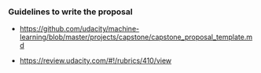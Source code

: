 
### Guidelines to write the proposal

* https://github.com/udacity/machine-learning/blob/master/projects/capstone/capstone_proposal_template.md

* https://review.udacity.com/#!/rubrics/410/view



